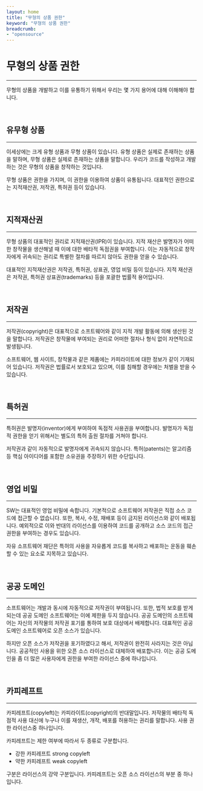 ```yaml
---
layout: home
title: "무형의 상품 권한"
keyword: "무형의 상품 권한"
breadcrumb:
- "opensource"
---
```


# 무형의 상품 권한
---
무형의 상품을 개발하고 이를 유통하기 위해서 우리는 몇 가지 용어에 대해 이해해야 합니다.  

<br>

## 유무형 상품
---
이세상에는 크게 유형 상품과 무형 상품이 있습니다. 유형 상품은 실제로 존재하는 상품을 말하며, 무형 상품은 실제로 존재하는 상품을 말합니다. 우리가 코드를 작성하고 개발하는 것은 무형의 상품을 창작하는 것입니다.  

무형 상품은 권한을 가지며, 이 권한을 이용하여 상품이 유통됩니다. 대표적인 권한으로는 지적재산권, 저작권, 특허권 등이 있습니다.  

<br>

## 지적재산권
---
무형 상품의 대표적인 권리로 지적재산권(IPR)이 있습니다. 지적 재산은 발명자가 어떠한 창작물을 생산해낼 때 이에 대한 배타적 독점권을 부여합니다. 이는 자동적으로 창작자에게 귀속되는 권리로 특별한 절차를 따르지 않아도 권한을 얻을 수 있습니다.  

대표적인 지적재산권은 저작권, 특허권, 상표권, 영업 비밀 등이 있습니다. 지적 재산권은 저작권, 특허권 상표권(trademarks) 등을 포괄한 법률적 용어입니다.  

<br>

## 저작권
---
저작권(copyright)은 대표적으로 소프트웨어와 같이 지적 개발 활동에 의해 생산된 것을 말합니다. 저작권은 창작물에 부여되는 권리로 어떠한 절차나 형식 없이 자연적으로 발생됩니다.  

소프트웨어, 웹 사이트, 창작물과 같은 제품에는 카피라이트에 대한 정보가 같이 기재되어 있습니다. 저작권은 법률로서 보호되고 있으며, 이를 침해할 경우에는 처벌을 받을 수 있습니다.  

<br>

## 특허권
---
특허권은 발명자(inventor)에게 부여하여 독점적 사용권을 부여합니다. 발명자가 독점적 권한을 얻기 위해서는 별도의 특허 출원 절차를 거쳐야 합니다.  

저작권과 같이 자동적으로 발명자에게 귀속되지 않습니다. 특허(patents)는 알고리즘 등 핵심 아이디어를 포함한 소유권을 주장하기 위한 수단입니다.  

<br>

## 영업 비밀
---
SW는 대표적인 영업 비밀에 속합니다. 기본적으로 소프트웨어 저작권은 직접 소스 코드에 접근할 수 없습니다. 또한, 복사, 수정, 재배포 등이 금지된 라이선스와 같이 배포됩니다. 예외적으로 이와 반대의 라이선스를 이용하여 코드를 공개하고 소스 코드의 접근 권한을 부여하는 경우도 있습니다.  

자유 소프트웨어 재단은 특허의 사용을 자유롭게 코드를 복사하고 배포하는 운동을 훼손할 수 있는 요소로 지목하고 있습니다.  

<br>

## 공공 도메인
---
소프트웨어는 개발과 동시에 자동적으로 저작권이 부여됩니다. 또한, 법적 보호를 받게 되는데 공공 도메인 소프트웨어는 이에 제한을 두지 않습니다. 공공 도메인의 소프트웨어는 자신의 저작물의 저작권 포기를 통하여 보호 대상에서 배제합니다. 대표적인 공공 도메인 소프트웨어로 오픈 소스가 있습니다.  

하지만 오픈 소스가 저작권을 포기하였다고 해서, 저작권이 완전히 사라지는 것은 아닙니다. 공공적인 사용을 위한 오픈 소스 라이선스로 대체하여 배포합니다. 이는 공공 도메인을 좀 더 많은 사용자에게 권한을 부여한 라이선스 중에 하나입니다.  

<br>

## 카피레프트
---
카피레프트(copyleft)는 카피라이트(copyright)의 반대말입니다. 저작물의 배타적 독점적 사용 대신에 누구나 이를 재생산, 개작, 배포를 허용하는 권리를 말합니다. 사용 권한 라이선스중 하나입니다.  

카피레프트는 제한 여부에 따라서 두 종류로 구분합니다.
* 강한 카피레프트 strong copyleft
* 약한 카피레프트 weak copyleft

구분은 라이선스의 강약 구분입니다. 카피레프트는 오픈 소스 라이선스의 부분 중 하나입니다.  

<br><br>